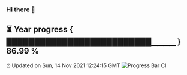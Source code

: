 ### Hi there 👋
⏳ Year progress { ██████████████████████████▁▁▁▁ } 86.99 %
---
⏰ Updated on Sun, 14 Nov 2021 12:24:15 GMT
![Progress Bar CI](https://github.com/liununu/liununu/workflows/Progress%20Bar%20CI/badge.svg)
